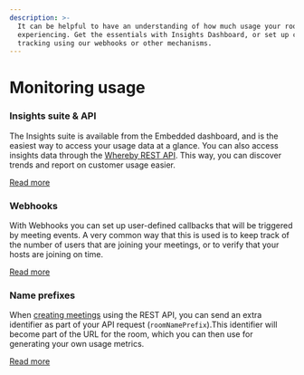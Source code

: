 ```yaml
---
description: >-
  It can be helpful to have an understanding of how much usage your rooms are
  experiencing. Get the essentials with Insights Dashboard, or set up custom
  tracking using our webhooks or other mechanisms.
---
```


# Monitoring usage

### Insights suite & API

The Insights suite is available from the Embedded dashboard, and is the easiest way to access your usage data at a glance. You can also access insights data through the [Whereby REST API](../whereby-rest-api-reference/#get-meetings). This way, you can discover trends and report on customer usage easier.

[Read more](../insights-suite-and-api/)

### Webhooks

With Webhooks you can set up user-defined callbacks that will be triggered by meeting events. A very common way that this is used is to keep track of the number of users that are joining your meetings, or to verify that your hosts are joining on time.

[Read more](../webhooks.md)

### Name prefixes

When [creating meetings](../whereby-rest-api-reference/#create-meeting) using the REST API, you can send an extra identifier as part of your API request (`roomNamePrefix`).This identifier will become part of the URL for the room, which you can then use for generating your own usage metrics.

[Read more](../creating-and-deleting-rooms/using-the-rest-api/name-prefixes.md)
